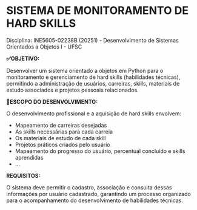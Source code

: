 # SISTEMA DE MONITORAMENTO DE HARD SKILLS

Disciplina: INE5605-02238B (20251) - Desenvolvimento de Sistemas Orientados a Objetos I - UFSC

**✅OBJETIVO:**

Desenvolver um sistema orientado a objetos em Python para o monitoramento e gerenciamento de hard skills (habilidades técnicas), permitindo a administração de usuários, carreiras, skills, materiais de estudo associados e projetos pessoais relacionados.

**🎯ESCOPO DO DESENVOLVIMENTO:**

O desenvolvimento profissional e a aquisição de hard skills envolvem:
- Mapeamento de carreiras desejadas
- As skills necessárias para cada carreia
- Os materiais de estudo de cada skill
- Projetos práticos criados pelo usuário
- Mapeamento do progresso do usuário, percentual concluído e skills aprendidas
- ...

**REQUISITOS:**

O sistema deve permitir o cadastro, associação e consulta dessas informações por usuário cadastrado, garantindo um processo organizado para o acompanhamento do desenvolvimento de habilidades técnicas.
